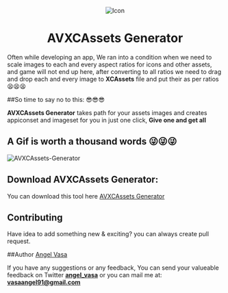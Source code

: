 <p align="center">
  <img src="https://raw.githubusercontent.com/angelvasa/AVXCAssets-Generator/master/icon.png" alt="Icon"/>
</p>
<H1 align="center">AVXCAssets Generator</H1>
<p align="center">

Often while developing an app, We ran into a condition when we need to scale images to each and every aspect ratios for icons and other assets, and game will not end up here, after converting to all ratios we need to drag and drop each and every image to **XCAssets** file and put their as per ratios 😫😫😫

##So time to say no to this: 😎😎😎

**AVXCAssets Generator** takes path for your assets images and creates appiconset and imageset for you in just one click, **Give one and get all**

## A Gif is worth a thousand words 😜😜😜

![AVXCAssets-Generator](https://github.com/angelvasa/AVXCAssets-Generator/blob/master/recording.gif)


Download AVXCAssets Generator: 
----------------
You can download this tool here [AVXCAssets Generator](https://github.com/angelvasa/AVXCAssets-Generator/raw/master/AVXCAssetsGenerator.dmg)


Contributing
----------------
Have idea to add something new & exciting? you can always create pull request.


##Author
[Angel Vasa](https://github.com/angelvasa)

If you have any suggestions or any feedback, You can send your valueable feedback on Twitter **[angel_vasa](https://twitter.com/angel_vasa)** or you can mail me at: **vasaangel91@gmail.com**

